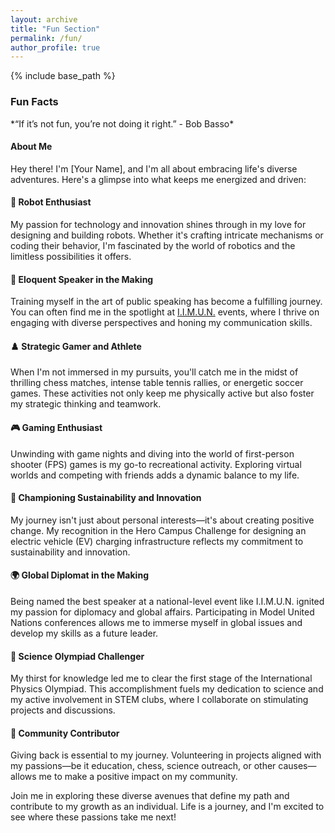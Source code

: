 ```yaml
---
layout: archive
title: "Fun Section"
permalink: /fun/
author_profile: true
---
```

{% include base_path %}

<p><h3><span style="text-align:left; display:inline-block; width:50%;">Fun Facts</span></h3></p>
*“If it’s not fun, you’re not doing it right.” - Bob Basso*

#### About Me

Hey there! I'm [Your Name], and I'm all about embracing life's diverse adventures. Here's a glimpse into what keeps me energized and driven:

#### 🦾 Robot Enthusiast

My passion for technology and innovation shines through in my love for designing and building robots. Whether it's crafting intricate mechanisms or coding their behavior, I'm fascinated by the world of robotics and the limitless possibilities it offers.

#### 📢 Eloquent Speaker in the Making

Training myself in the art of public speaking has become a fulfilling journey. You can often find me in the spotlight at [I.I.M.U.N.](https://new.iimun.in/) events, where I thrive on engaging with diverse perspectives and honing my communication skills.

#### ♟️ Strategic Gamer and Athlete

When I'm not immersed in my pursuits, you'll catch me in the midst of thrilling chess matches, intense table tennis rallies, or energetic soccer games. These activities not only keep me physically active but also foster my strategic thinking and teamwork.

#### 🎮 Gaming Enthusiast

Unwinding with game nights and diving into the world of first-person shooter (FPS) games is my go-to recreational activity. Exploring virtual worlds and competing with friends adds a dynamic balance to my life.

#### 🌱 Championing Sustainability and Innovation

My journey isn't just about personal interests—it's about creating positive change. My recognition in the Hero Campus Challenge for designing an electric vehicle (EV) charging infrastructure reflects my commitment to sustainability and innovation.

#### 🌍 Global Diplomat in the Making

Being named the best speaker at a national-level event like I.I.M.U.N. ignited my passion for diplomacy and global affairs. Participating in Model United Nations conferences allows me to immerse myself in global issues and develop my skills as a future leader.

#### 🧠 Science Olympiad Challenger

My thirst for knowledge led me to clear the first stage of the International Physics Olympiad. This accomplishment fuels my dedication to science and my active involvement in STEM clubs, where I collaborate on stimulating projects and discussions.

#### 🤝 Community Contributor

Giving back is essential to my journey. Volunteering in projects aligned with my passions—be it education, chess, science outreach, or other causes—allows me to make a positive impact on my community.

Join me in exploring these diverse avenues that define my path and contribute to my growth as an individual. Life is a journey, and I'm excited to see where these passions take me next!
